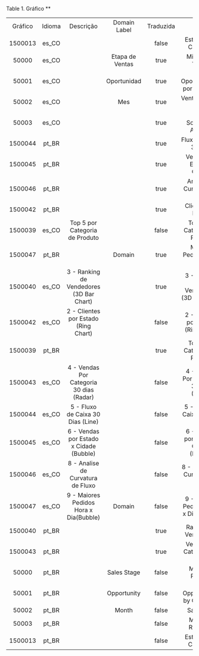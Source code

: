 <div id="d2308e1" class="table">

<div class="table-title">

Table 1. Gráfico
\*\*

</div>

<div class="table-contents">

|         |        |                                          |                 |           |                                          |             |
| :-----: | :----: | :--------------------------------------: | :-------------: | :-------: | :--------------------------------------: | :---------: |
| Gráfico | Idioma |                Descrição                 |  Domain Label   | Traduzida |                   Nome                   | Range Label |
| 1500013 | es\_CO |                                          |                 |   false   |          Estoque Por Categoria           |             |
|  50000  | es\_CO |                                          | Etapa de Ventas |   true    |            Mi Flujo de Ventas            |    Valor    |
|  50001  | es\_CO |                                          |   Oportunidad   |   true    |      Mis Oportunidades por Campaña       |   Campaña   |
|  50002  | es\_CO |                                          |       Mes       |   true    |            Ventas de este año            |    Valor    |
|  50003  | es\_CO |                                          |                 |   true    |         Mis Solicitudes Abiertas         |             |
| 1500044 | pt\_BR |                                          |                 |   true    |          Fluxo de Caixa 30 Dias          |             |
| 1500045 | pt\_BR |                                          |                 |   true    |        Vendas por Estado x Cidade        |             |
| 1500046 | pt\_BR |                                          |                 |   true    |      Analise de Curvatura de Fluxo       |             |
| 1500042 | pt\_BR |                                          |                 |   true    |           Clientes por Estado            |             |
| 1500039 | es\_CO |      Top 5 por Categoria de Produto      |                 |   false   |      Top 5 por Categoria de Produto      |             |
| 1500047 | pt\_BR |                                          |     Domain      |   true    |        Maiores Pedidos Hora x Dia        |    Range    |
| 1500040 | es\_CO | 3 - Ranking de Vendedores (3D Bar Chart) |                 |   true    | 3 - Ranking de Vendedores (3D Bar Chart) |             |
| 1500042 | es\_CO |   2 - Clientes por Estado (Ring Chart)   |                 |   false   |   2 - Clientes por Estado (Ring Chart)   |             |
| 1500039 | pt\_BR |                                          |                 |   true    |      Top 5 por Categoria de Produto      |             |
| 1500043 | es\_CO | 4 - Vendas Por Categoria 30 dias (Radar) |                 |   false   | 4 - Vendas Por Categoria 30 dias (Radar) |             |
| 1500044 | es\_CO |    5 - Fluxo de Caixa 30 Dias (Line)     |                 |   false   |    5 - Fluxo de Caixa 30 Dias (Line)     |             |
| 1500045 | es\_CO | 6 - Vendas por Estado x Cidade (Bubble)  |                 |   false   | 6 - Vendas por Estado x Cidade (Bubble)  |             |
| 1500046 | es\_CO |    8 - Analise de Curvatura de Fluxo     |                 |   false   |    8 - Analise de Curvatura de Fluxo     |             |
| 1500047 | es\_CO |  9 - Maiores Pedidos Hora x Dia(Bubble)  |     Domain      |   false   |  9 - Maiores Pedidos Hora x Dia(Bubble)  |    Range    |
| 1500040 | pt\_BR |                                          |                 |   true    |          Ranking de Vendedores           |             |
| 1500043 | pt\_BR |                                          |                 |   true    |       Vendas Por Categoria 30 dias       |             |
|  50000  | pt\_BR |                                          |   Sales Stage   |   false   |            My Sales Pipeline             |    Value    |
|  50001  | pt\_BR |                                          |   Opportunity   |   false   |       My Opportunities by Campaign       |  Campaign   |
|  50002  | pt\_BR |                                          |      Month      |   false   |                Sales YTD                 |    Value    |
|  50003  | pt\_BR |                                          |                 |   false   |             My Open Requests             |             |
| 1500013 | pt\_BR |                                          |                 |   false   |          Estoque Por Categoria           |             |

</div>

</div>
